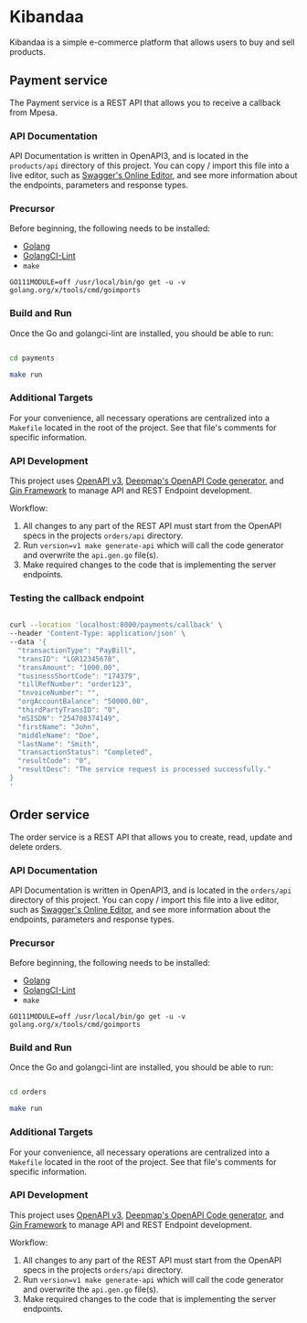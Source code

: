 # Kibandaa

Kibandaa is a simple e-commerce platform that allows users to buy and sell products.

## Payment service

The Payment service is a REST API that allows you to receive a callback from Mpesa.

### API Documentation

API Documentation is written in OpenAPI3, and is located in the `products/api` directory of this project. You can copy / import this file into a live editor, such as [Swagger's Online Editor](https://editor.swagger.io/), and see more information about the endpoints, parameters and response types.

### Precursor

Before beginning, the following needs to be installed:

- [Golang](https://go.dev/doc/install)
- [GolangCI-Lint](https://golangci-lint.run/usage/install/)
- `make`

`GO111MODULE=off /usr/local/bin/go get -u -v golang.org/x/tools/cmd/goimports`

### Build and Run

Once the Go and golangci-lint are installed, you should be able to run:

```bash

cd payments

make run

```

### Additional Targets

For your convenience, all necessary operations are centralized into a `Makefile` located in the root of the project. See that file's comments for specific information.

### API Development

This project uses [OpenAPI v3](https://spec.openapis.org/oas/v3.1.0), [Deepmap's OpenAPI Code generator](https://github.com/deepmap/oapi-codegen), and [Gin Framework](https://gin-gonic.com/) to manage API and REST Endpoint development.

Workflow:

1. All changes to any part of the REST API must start from the OpenAPI specs in the projects `orders/api` directory.
2. Run `version=v1 make generate-api` which will call the code generator and overwrite the `api.gen.go` file(s).
3. Make required changes to the code that is implementing the server endpoints.


### Testing the callback endpoint

```bash 

curl --location 'localhost:8000/payments/callback' \
--header 'Content-Type: application/json' \
--data '{
  "transactionType": "PayBill",
  "transID": "LGR12345678",
  "transAmount": "1000.00",
  "tusinessShortCode": "174379",
  "tillRefNumber": "order123",
  "tnvoiceNumber": "",
  "orgAccountBalance": "50000.00",
  "thirdPartyTransID": "0",
  "mSISDN": "254708374149",
  "firstName": "John",
  "middleName": "Doe",
  "lastName": "Smith",
  "transactionStatus": "Completed",
  "resultCode": "0",
  "resultDesc": "The service request is processed successfully."
}
'

```


## Order service

The order service is a REST API that allows you to create, read, update and delete orders.

### API Documentation

API Documentation is written in OpenAPI3, and is located in the `orders/api` directory of this project. You can copy / import this file into a live editor, such as [Swagger's Online Editor](https://editor.swagger.io/), and see more information about the endpoints, parameters and response types.

### Precursor

Before beginning, the following needs to be installed:
- [Golang](https://go.dev/doc/install)
- [GolangCI-Lint](https://golangci-lint.run/usage/install/)
- `make`

`GO111MODULE=off /usr/local/bin/go get -u -v golang.org/x/tools/cmd/goimports`

### Build and Run

Once the Go and golangci-lint are installed, you should be able to run:

```bash 

cd orders

make run 

```
### Additional Targets

For your convenience, all necessary operations are centralized into a `Makefile` located in the root of the project. See that file's comments for specific information.

### API Development

This project uses [OpenAPI v3](https://spec.openapis.org/oas/v3.1.0), [Deepmap's OpenAPI Code generator](https://github.com/deepmap/oapi-codegen), and [Gin Framework](https://gin-gonic.com/) to manage API and REST Endpoint development.

Workflow:

1. All changes to any part of the REST API must start from the OpenAPI specs in the projects `orders/api` directory.
2. Run `version=v1 make generate-api` which will call the code generator and overwrite the `api.gen.go` file(s).
3. Make required changes to the code that is implementing the server endpoints.
